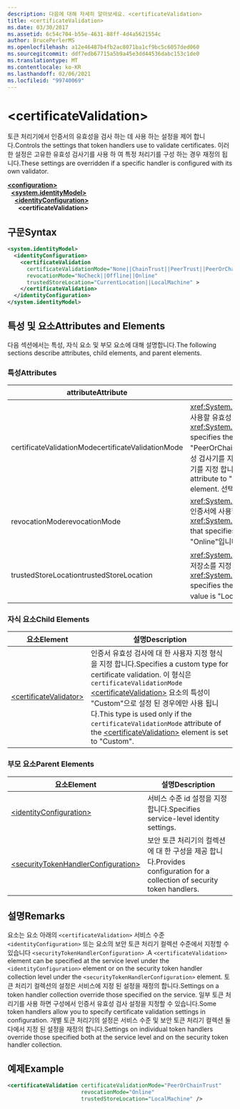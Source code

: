 ```yaml
---
description: 다음에 대해 자세히 알아보세요. <certificateValidation>
title: <certificateValidation>
ms.date: 03/30/2017
ms.assetid: 6c54c704-b55e-4631-88ff-4d4a5621554c
author: BrucePerlerMS
ms.openlocfilehash: a12e46487b4fb2ac8071ba1cf9bc5c6057ded060
ms.sourcegitcommit: ddf7edb67715a5b9a45e3dd44536dabc153c1de0
ms.translationtype: MT
ms.contentlocale: ko-KR
ms.lasthandoff: 02/06/2021
ms.locfileid: "99740069"
---
```

# \<certificateValidation>

<span data-ttu-id="e6756-102">토큰 처리기에서 인증서의 유효성을 검사 하는 데 사용 하는 설정을 제어 합니다.</span><span class="sxs-lookup"><span data-stu-id="e6756-102">Controls the settings that token handlers use to validate certificates.</span></span> <span data-ttu-id="e6756-103">이러한 설정은 고유한 유효성 검사기를 사용 하 여 특정 처리기를 구성 하는 경우 재정의 됩니다.</span><span class="sxs-lookup"><span data-stu-id="e6756-103">These settings are overridden if a specific handler is configured with its own validator.</span></span>  
  
[**\<configuration>**](../configuration-element.md)\
&nbsp;&nbsp;[**\<system.identityModel>**](system-identitymodel.md)\
&nbsp;&nbsp;&nbsp;&nbsp;[**\<identityConfiguration>**](identityconfiguration.md)\
&nbsp;&nbsp;&nbsp;&nbsp;&nbsp;&nbsp;**\<certificateValidation>**  
  
## <a name="syntax"></a><span data-ttu-id="e6756-104">구문</span><span class="sxs-lookup"><span data-stu-id="e6756-104">Syntax</span></span>  
  
```xml  
<system.identityModel>  
  <identityConfiguration>  
    <certificateValidation  
      certificateValidationMode="None||ChainTrust||PeerTrust||PeerOrChainTrust||Custom"  
      revocationMode="NoCheck||Offline||Online"  
      trustedStoreLocation="CurrentLocation||LocalMachine" >  
    </certificateValidation>  
  </identityConfiguration>  
</system.identityModel>  
```  
  
## <a name="attributes-and-elements"></a><span data-ttu-id="e6756-105">특성 및 요소</span><span class="sxs-lookup"><span data-stu-id="e6756-105">Attributes and Elements</span></span>  

 <span data-ttu-id="e6756-106">다음 섹션에서는 특성, 자식 요소 및 부모 요소에 대해 설명합니다.</span><span class="sxs-lookup"><span data-stu-id="e6756-106">The following sections describe attributes, child elements, and parent elements.</span></span>  
  
### <a name="attributes"></a><span data-ttu-id="e6756-107">특성</span><span class="sxs-lookup"><span data-stu-id="e6756-107">Attributes</span></span>  
  
|<span data-ttu-id="e6756-108">attribute</span><span class="sxs-lookup"><span data-stu-id="e6756-108">Attribute</span></span>|<span data-ttu-id="e6756-109">설명</span><span class="sxs-lookup"><span data-stu-id="e6756-109">Description</span></span>|  
|---------------|-----------------|  
|<span data-ttu-id="e6756-110">certificateValidationMode</span><span class="sxs-lookup"><span data-stu-id="e6756-110">certificateValidationMode</span></span>|<span data-ttu-id="e6756-111"><xref:System.ServiceModel.Security.X509CertificateValidationMode>X.509 인증서에 사용할 유효성 검사 모드를 지정 하는 값입니다.</span><span class="sxs-lookup"><span data-stu-id="e6756-111">An <xref:System.ServiceModel.Security.X509CertificateValidationMode> value that specifies the validation mode to use for the X.509 certificate.</span></span> <span data-ttu-id="e6756-112">기본값은 "PeerOrChainTrust"입니다.</span><span class="sxs-lookup"><span data-stu-id="e6756-112">The default value is "PeerOrChainTrust".</span></span> <span data-ttu-id="e6756-113">사용자 지정 유효성 검사기를 지정 하려면이 특성을 "Custom"으로 설정 하 고 요소를 사용 하 여 유효성 검사기를 지정 합니다 [\<certificateValidator>](certificatevalidator.md) .</span><span class="sxs-lookup"><span data-stu-id="e6756-113">To specify a custom validator, set this attribute to "Custom" and specify the validator using the [\<certificateValidator>](certificatevalidator.md) element.</span></span> <span data-ttu-id="e6756-114">선택 사항입니다.</span><span class="sxs-lookup"><span data-stu-id="e6756-114">Optional.</span></span>|  
|<span data-ttu-id="e6756-115">revocationMode</span><span class="sxs-lookup"><span data-stu-id="e6756-115">revocationMode</span></span>|<span data-ttu-id="e6756-116"><xref:System.Security.Cryptography.X509Certificates.X509RevocationMode>X.509 인증서에 사용할 해지 모드를 지정 하는 값입니다.</span><span class="sxs-lookup"><span data-stu-id="e6756-116">An <xref:System.Security.Cryptography.X509Certificates.X509RevocationMode> value that specifies the revocation mode to use for the X.509 certificate.</span></span> <span data-ttu-id="e6756-117">기본값은 "Online"입니다.</span><span class="sxs-lookup"><span data-stu-id="e6756-117">The default value is "Online".</span></span> <span data-ttu-id="e6756-118">선택 사항입니다.</span><span class="sxs-lookup"><span data-stu-id="e6756-118">Optional.</span></span>|  
|<span data-ttu-id="e6756-119">trustedStoreLocation</span><span class="sxs-lookup"><span data-stu-id="e6756-119">trustedStoreLocation</span></span>|<span data-ttu-id="e6756-120"><xref:System.Security.Cryptography.X509Certificates.StoreLocation>X.509 인증서 저장소를 지정 하는 값입니다.</span><span class="sxs-lookup"><span data-stu-id="e6756-120">A <xref:System.Security.Cryptography.X509Certificates.StoreLocation> value that specifies the X.509 certificate store.</span></span> <span data-ttu-id="e6756-121">기본값은 "LocalMachine"입니다.</span><span class="sxs-lookup"><span data-stu-id="e6756-121">The default value is "LocalMachine".</span></span> <span data-ttu-id="e6756-122">선택 사항입니다.</span><span class="sxs-lookup"><span data-stu-id="e6756-122">Optional.</span></span>|  
  
### <a name="child-elements"></a><span data-ttu-id="e6756-123">자식 요소</span><span class="sxs-lookup"><span data-stu-id="e6756-123">Child Elements</span></span>  
  
|<span data-ttu-id="e6756-124">요소</span><span class="sxs-lookup"><span data-stu-id="e6756-124">Element</span></span>|<span data-ttu-id="e6756-125">설명</span><span class="sxs-lookup"><span data-stu-id="e6756-125">Description</span></span>|  
|-------------|-----------------|  
|[\<certificateValidator>](certificatevalidator.md)|<span data-ttu-id="e6756-126">인증서 유효성 검사에 대 한 사용자 지정 형식을 지정 합니다.</span><span class="sxs-lookup"><span data-stu-id="e6756-126">Specifies a custom type for certificate validation.</span></span> <span data-ttu-id="e6756-127">이 형식은 `certificateValidationMode` [\<certificateValidation>](certificatevalidation.md) 요소의 특성이 "Custom"으로 설정 된 경우에만 사용 됩니다.</span><span class="sxs-lookup"><span data-stu-id="e6756-127">This type is used only if the `certificateValidationMode` attribute of the [\<certificateValidation>](certificatevalidation.md) element is set to "Custom".</span></span>|  
  
### <a name="parent-elements"></a><span data-ttu-id="e6756-128">부모 요소</span><span class="sxs-lookup"><span data-stu-id="e6756-128">Parent Elements</span></span>  
  
|<span data-ttu-id="e6756-129">요소</span><span class="sxs-lookup"><span data-stu-id="e6756-129">Element</span></span>|<span data-ttu-id="e6756-130">설명</span><span class="sxs-lookup"><span data-stu-id="e6756-130">Description</span></span>|  
|-------------|-----------------|  
|[\<identityConfiguration>](identityconfiguration.md)|<span data-ttu-id="e6756-131">서비스 수준 id 설정을 지정 합니다.</span><span class="sxs-lookup"><span data-stu-id="e6756-131">Specifies service-level identity settings.</span></span>|  
|[\<securityTokenHandlerConfiguration>](securitytokenhandlerconfiguration.md)|<span data-ttu-id="e6756-132">보안 토큰 처리기의 컬렉션에 대 한 구성을 제공 합니다.</span><span class="sxs-lookup"><span data-stu-id="e6756-132">Provides configuration for a collection of security token handlers.</span></span>|  
  
## <a name="remarks"></a><span data-ttu-id="e6756-133">설명</span><span class="sxs-lookup"><span data-stu-id="e6756-133">Remarks</span></span>  

 <span data-ttu-id="e6756-134">요소는 요소 아래의 `<certificateValidation>` 서비스 수준 `<identityConfiguration>` 또는 요소의 보안 토큰 처리기 컬렉션 수준에서 지정할 수 있습니다 `<securityTokenHandlerConfiguration>` .</span><span class="sxs-lookup"><span data-stu-id="e6756-134">A `<certificateValidation>` element can be specified at the service level under the `<identityConfiguration>` element or on the security token handler collection level under the `<securityTokenHandlerConfiguration>` element.</span></span> <span data-ttu-id="e6756-135">토큰 처리기 컬렉션의 설정은 서비스에 지정 된 설정을 재정의 합니다.</span><span class="sxs-lookup"><span data-stu-id="e6756-135">Settings on a token handler collection override those specified on the service.</span></span> <span data-ttu-id="e6756-136">일부 토큰 처리기를 사용 하면 구성에서 인증서 유효성 검사 설정을 지정할 수 있습니다.</span><span class="sxs-lookup"><span data-stu-id="e6756-136">Some token handlers allow you to specify certificate validation settings in configuration.</span></span> <span data-ttu-id="e6756-137">개별 토큰 처리기의 설정은 서비스 수준 및 보안 토큰 처리기 컬렉션 둘 다에서 지정 된 설정을 재정의 합니다.</span><span class="sxs-lookup"><span data-stu-id="e6756-137">Settings on individual token handlers override those specified both at the service level and on the security token handler collection.</span></span>  
  
## <a name="example"></a><span data-ttu-id="e6756-138">예제</span><span class="sxs-lookup"><span data-stu-id="e6756-138">Example</span></span>  
  
```xml  
<certificateValidation certificateValidationMode="PeerOrChainTrust"  
                       revocationMode="Online"  
                       trustedStoreLocation="LocalMachine" />  
```
